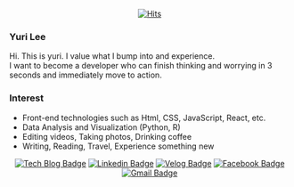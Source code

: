 <div align=center>

[![Hits](https://hits.seeyoufarm.com/api/count/incr/badge.svg?url=https%3A%2F%2Fgithub.com%2Fleyuri)](https://hits.seeyoufarm.com)

</div>

### Yuri Lee
Hi. This is yuri. I value what I bump into and experience. <br>
I want to become a developer who can finish thinking and worrying in 3 seconds and immediately move to action.

### Interest
- Front-end technologies such as Html, CSS, JavaScript, React, etc.
- Data Analysis and Visualization (Python, R)
- Editing videos, Taking photos, Drinking coffee
- Writing, Reading, Travel, Experience something new 

<!--
**leyuri/leyuri** is a ✨ _special_ ✨ repository because its `README.md` (this file) appears on your GitHub profile.
[` 👇 Check My Repos `](https://github.com/leyuri?tab=repositories)

Here are some ideas to get you started:

- 🔭 I’m currently working on ...
- 🌱 I’m currently learning ...
- 👯 I’m looking to collaborate on ...
- 🤔 I’m looking for help with ...
- 💬 Ask me about ...
- 📫 How to reach me: ...
- 😄 Pronouns: ...
- ⚡ Fun fact: ...
-->

<div align=center>

[![Tech Blog Badge](http://img.shields.io/badge/-Github-black?style=flat-square&logo=github&link=https://github.com/leyuri/)](https://github.com/leyuri/) 
[![Linkedin Badge](https://img.shields.io/badge/-LinkedIn-blue?style=flat-square&logo=Linkedin&logoColor=white&link=https://www.linkedin.com/in/yuri-lee-a5ba8a1a0/)](https://www.linkedin.com/in/yuri-lee-a5ba8a1a0/) 
[![Velog Badge](https://img.shields.io/badge/-Velog-%23667881?style=flat-square&logo=Bloglovin&link=https://velog.io/@leyuri)](https://velog.io/@leyuri) 
[![Facebook Badge](https://img.shields.io/badge/-Facebook-1877f2?style=flat-square&logo=facebook&logoColor=white&link=https://www.facebook.com/profile.php?id=100006712710449)](https://www.facebook.com/profile.php?id=100006712710449) 
[![Gmail Badge](https://img.shields.io/badge/-Gmail-d14836?style=flat-square&logo=Gmail&logoColor=white&link=mailto:leyuri97@gmail.com)](mailto:leyuri97@gmail.com)
</div>

